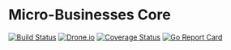 # Micro-Businesses Core

[![Build Status](https://travis-ci.org/microbusinesses/Micro-Businesses-Core.png)](https://travis-ci.org/microbusinesses/Micro-Businesses-Core)
[![Drone.io](https://drone.io/github.com/microbusinesses/Micro-Businesses-Core/status.png)](https://drone.io/github.com/microbusinesses/Micro-Businesses-Core/latest)
[![Coverage Status](https://coveralls.io/repos/microbusinesses/Micro-Businesses-Core/badge.svg?branch=master&service=github)](https://coveralls.io/github/microbusinesses/Micro-Businesses-Core?branch=master)
[![Go Report Card](https://goreportcard.com/badge/microbusinesses/Micro-Businesses-Core)](https://goreportcard.com/report/microbusinesses/Micro-Businesses-Core)
